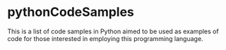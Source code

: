# pythonCodeSamples
This is a list of code samples in Python aimed to be used as examples of code for those interested in employing this programming language.
